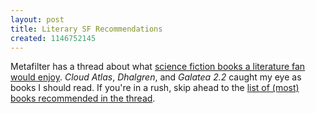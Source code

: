 ```yaml
---
layout: post
title: Literary SF Recommendations
created: 1146752145
---
```

Metafilter has a thread about what [science fiction books a literature fan would enjoy](http://ask.metafilter.com/mefi/37305).  _Cloud Atlas_, _Dhalgren_, and _Galatea 2.2_ caught my eye as books I should read.  If you're in a rush, skip ahead to the [list of (most) books recommended in the thread](http://ask.metafilter.com/mefi/37305#580285).

